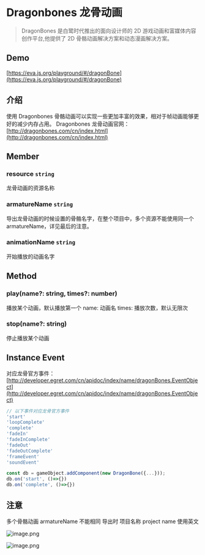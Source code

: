 # Dragonbones 龙骨动画

> DragonBones 是白鹭时代推出的面向设计师的 2D 游戏动画和富媒体内容创作平台,他提供了 2D 骨骼动画解决方案和动态漫画解决方案。

## Demo

[https://eva.js.org/playground/#/dragonBone](https://eva.js.org/playground/#/dragonBone)

## 介绍

使用 Dragonbones 骨骼动画可以实现一些更加丰富的效果，相对于帧动画能够更好的减少内存占用。
Dragonbones 龙骨动画官网：[http://dragonbones.com/cn/index.html](http://dragonbones.com/cn/index.html)

## Member

### resource `string` 

龙骨动画的资源名称

### armatureName `string` 

导出龙骨动画的时候设置的骨骼名字，在整个项目中，多个资源不能使用同一个 armatureName，详见最后的注意。

### animationName `string` 

开始播放的动画名字

## Method

### play(name?: string, times?: number)

播放某个动画，默认播放第一个
name: 动画名
times: 播放次数，默认无限次

### stop(name?: string)

停止播放某个动画

## Instance Event

对应龙骨官方事件：[http://developer.egret.com/cn/apidoc/index/name/dragonBones.EventObject](http://developer.egret.com/cn/apidoc/index/name/dragonBones.EventObject)

```js
// 以下事件对应龙骨官方事件
'start'
'loopComplete'
'complete'
'fadeIn'
'fadeInComplete'
'fadeOut'
'fadeOutComplete'
'frameEvent'
'soundEvent'

const db = gameObject.addComponent(new DragonBone({...}));
db.on('start', ()=>{})
db.on('complete', ()=>{})
```

## 注意

多个骨骼动画 armatureName 不能相同
导出时 项目名称 project name 使用英文

![image.png](https://cdn.nlark.com/yuque/0/2019/png/107226/1576564162150-0b6eb9f0-e880-4c0e-b6ef-b10b988f7422.png#align=left&display=inline&height=202&margin=%5Bobject%20Object%5D&name=image.png&originHeight=404&originWidth=764&size=228304&status=done&style=none&width=382)

![image.png](https://cdn.nlark.com/yuque/0/2019/png/107226/1576564198005-f0e4edcd-4027-4590-b68c-6579a892e977.png#align=left&display=inline&height=740&margin=%5Bobject%20Object%5D&name=image.png&originHeight=1480&originWidth=2080&size=1360006&status=done&style=none&width=1040)
